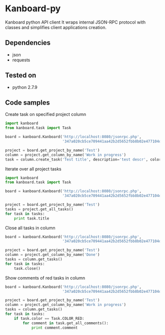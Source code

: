 Kanboard-py
===========

Kanboard python API client
It wraps internal JSON-RPC protocol with classes and simplifies client applications creation.

Dependencies
------------
- json
- requests

Tested on
---------
- python 2.7.9

Code samples
------------

Create task on specified project column
```python
import kanboard
from kanboard.task import Task

board = kanboard.Kanboard('http://localhost:8080/jsonrpc.php',
                          '347a020cb5ce709441aa42b2d5652fbb8b02e477104d1d9789f7b2d40df0')

project = board.get_project_by_name('Test')
column = project.get_column_by_name('Work in progress')
task = column.create_task('Test title', description='test descr', color=Task.COLOR_ORANGE)
```

Iterate over all project tasks
```python
import kanboard
from kanboard.task import Task

board = kanboard.Kanboard('http://localhost:8080/jsonrpc.php',
                          '347a020cb5ce709441aa42b2d5652fbb8b02e477104d1d9789f7b2d40df0')

project = board.get_project_by_name('Test')
tasks = project.get_all_tasks()
for task in tasks:
    print task.title
```

Close all tasks in column
```python
board = kanboard.Kanboard('http://localhost:8080/jsonrpc.php',
                          '347a020cb5ce709441aa42b2d5652fbb8b02e477104d1d9789f7b2d40df0')

project = board.get_project_by_name('Test')
column = project.get_column_by_name('Done')
tasks = column.get_tasks()
for task in tasks:
    task.close()
```

Show comments of red tasks in column
```python
board = kanboard.Kanboard('http://localhost:8080/jsonrpc.php',
                          '347a020cb5ce709441aa42b2d5652fbb8b02e477104d1d9789f7b2d40df0')

project = board.get_project_by_name('Test')
column = project.get_column_by_name('Work in progress')
tasks = column.get_tasks()
for task in tasks:
    if task.color == Task.COLOR_RED:
        for comment in task.get_all_comments():
            print comment.comment
```
